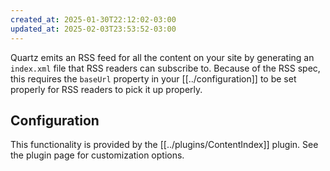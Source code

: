 ```yaml
---
created_at: 2025-01-30T22:12:02-03:00
updated_at: 2025-02-03T23:53:52-03:00
---
```

Quartz emits an RSS feed for all the content on your site by generating an `index.xml` file that RSS readers can subscribe to. Because of the RSS spec, this requires the `baseUrl` property in your [[../configuration]] to be set properly for RSS readers to pick it up properly.

## Configuration

This functionality is provided by the [[../plugins/ContentIndex]] plugin. See the plugin page for customization options.
